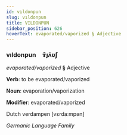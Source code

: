 ```yaml
---
id: vıldonpun
slug: vıldonpun
title: VILDONPUN
sidebar_position: 626
hoverText: evaporated/vaporized § Adjective
---
```


### vıldonpun&emsp;<span kind="abugida">ɤ͊ȷʌ̃ʋ̃ʃ</span>

*evaporated/vaporized* **§** Adjective

**Verb**: to be evaporated/vaporized

**Noun**: evaporation/vaporization

**Modifier**: evaporated/vaporized

Dutch verdampen [vɛrdaːmpən]

*Germanic Language Family*